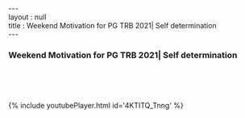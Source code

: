 ---<br>layout : null<br>title : Weekend Motivation for PG TRB 2021| Self determination<br>---<br><h3>Weekend Motivation for PG TRB 2021| Self determination</h3><br><br><p></p><br>{% include youtubePlayer.html id='4KTITQ_Tnng' %}<br>